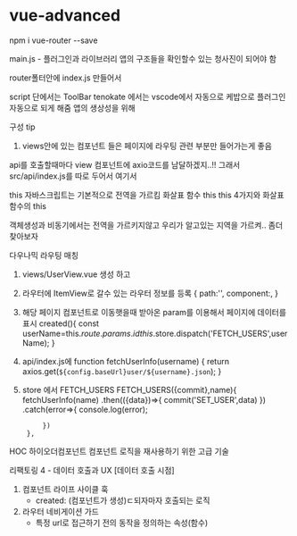 # vue-advanced

npm i vue-router --save

main.js - 플러그인과 라이브러리 앱의 구조들을 확인할수 있는 청사진이 되어야 함

router폴터안에 index.js 만들어서 


script 단에서는 ToolBar
tenokate  에서는 vscode에서 자동으로 케밥으로 <too-bar></too-bar> 플러그인 자동으로 되게 해줌 앱의 생상성을 위해 

구성 tip
1. views안에 있는 컴포넌트 들은 페이지에 라우팅 관련 부분만 들어가는게 좋음 

api를 호출할때마다 view 컴포넌트에 axio코드를 남달하겠지..!! 그래서 src/api/index.js를 따로 두어서 여기서 


this
자바스크립트는 기본적으로 전역을 가르킴
화살표 함수 this 
 this 4가지와 화살표 함수의 this

 객체생성과 비동기에서는 전역을 가르키지않고 우리가 알고있는 지역을 가르켜.. 좀더 찾아보자


다우나믹 라우팅 매칭
1. views/UserView.vue 생성 하고 
2. 라우터에 ItemView로 갈수 있는 라우터 정보를 등록 
{
    path:'',
    component:,
}

3. 해당 페이지 컴포넌트로 이동햇을때 받아온 param를 이용해서 페이지에 데이터를 표시 
created(){
  const userName=this.$route.params.id
  this.$store.dispatch('FETCH_USERS',userName);
  }

4. api/index.js에 
function fetchUserInfo(username) {
  return axios.get(`${config.baseUrl}user/${username}.json`);
}

5. store 에서 FETCH_USERS
FETCH_USERS({commit},name){
            fetchUserInfo(name)
            .then(({data})=>{
                commit('SET_USER',data)
            })
            .catch(error=>{
                console.log(error);

            })
        },


HOC 하이오더컴포넌트 컴포넌트 로직을 재사용하기 위한 고급 기술

리팩토링 4 - 데이터 호출과 UX
[데이터 호출 시점]
1. 컴포넌트 라이프 사이클 훅
	- created: (컴포넌트가 생성)ㄷ되자마자 호출되는 로직
2. 라우터 네비게이션 가드
	- 특정 url로 접근하기 전의 동작을 정의하는 속성(함수)
